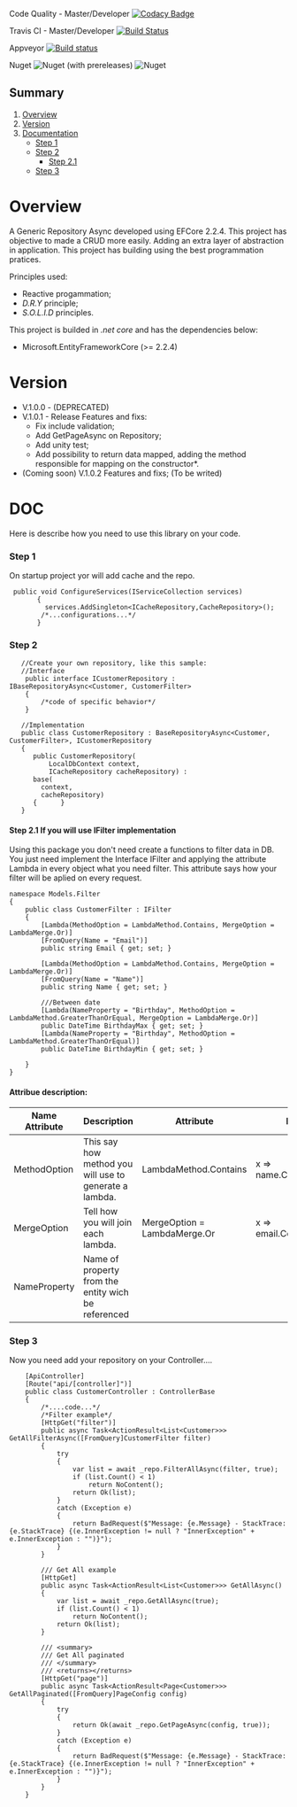 Code Quality - Master/Developer
[![Codacy Badge](https://api.codacy.com/project/badge/Grade/b2b523e13d4b490187071837e8574570)](https://www.codacy.com/app/guilhermecaixeta/Generic.Service.DotNetCore2.2?utm_source=github.com&amp;utm_medium=referral&amp;utm_content=guilhermecaixeta/Generic.Service.DotNetCore2.2&amp;utm_campaign=Badge_Grade)

Travis CI - Master/Developer
[![Build Status](https://travis-ci.org/guilhermecaixeta/Generic.Repository.EFCore.svg?branch=master)](https://travis-ci.org/guilhermecaixeta/Generic.Repository.EFCore)

Appveyor
[![Build status](https://ci.appveyor.com/api/projects/status/bv400l6e1wpd1de9?svg=true)](https://ci.appveyor.com/project/guilhermecaixeta/generic-repository-efcore)

Nuget
![Nuget (with prereleases)](https://img.shields.io/nuget/vpre/Generic.RepositoryAsync.EFCore?label=Nuget%20Version)
![Nuget](https://img.shields.io/nuget/dt/Generic.RepositoryAsync.EFCore?label=Nuget%20Download)

## Summary
 1. [Overview](https://github.com/guilhermecaixeta/Generic.Repository.EFCore#Overview)
 2. [Version](https://github.com/guilhermecaixeta/Generic.Repository.EFCore#Version)
 3. [Documentation](https://github.com/guilhermecaixeta/Generic.Repository.EFCore#Doc)
    - [Step 1](https://github.com/guilhermecaixeta/Generic.Repository.EFCore#Step-1)
    - [Step 2](https://github.com/guilhermecaixeta/Generic.Repository.EFCore#Step-2)
      - [Step 2.1](https://github.com/guilhermecaixeta/Generic.Repository.EFCore#Step-2.1)
    - [Step 3](https://github.com/guilhermecaixeta/Generic.Repository.EFCore#Step-3)
 
# Overview
A Generic Repository Async developed using EFCore 2.2.4.
This project has objective to made a CRUD more easily.
Adding an extra layer of abstraction in application.
This project has building using the best programmation pratices.

Principles used:
   * Reactive progammation;
   * *D.R.Y* principle;
   * *S.O.L.I.D* principles.

This project is builded in *.net core* and has the dependencies below:
   * Microsoft.EntityFrameworkCore (>= 2.2.4) 

# Version
* V.1.0.0 - (DEPRECATED)
* V.1.0.1 - Release
  Features and fixs:
    * Fix include validation;
    * Add GetPageAsync on Repository;
    * Add unity test; 
    * Add possibility to return data mapped, adding the method responsible for mapping on the constructor*.
 * (Coming soon) V.1.0.2
  Features and fixs;
  (To be writed)

# DOC
 Here is describe how you need to use this library on your code. 

### Step 1
On startup project yor will add cache and the repo.

 ```
  public void ConfigureServices(IServiceCollection services)
        {
          services.AddSingleton<ICacheRepository,CacheRepository>();
         /*...configurations...*/
        }
 ```
 

### Step 2

```
   //Create your own repository, like this sample:
   //Interface
    public interface ICustomerRepository : IBaseRepositoryAsync<Customer, CustomerFilter>
    {   
        /*code of specific behavior*/
    }

   //Implementation   
   public class CustomerRepository : BaseRepositoryAsync<Customer, CustomerFilter>, ICustomerRepository
   {
      public CustomerRepository(
          LocalDbContext context, 
          ICacheRepository cacheRepository) : 
      base(
        context, 
        cacheRepository)
      {      }
   }
```

#### Step 2.1 If you will use IFilter implementation
Using this package you don't need create a functions to filter data in DB.
You just need implement the Interface IFilter and applying the attribute Lambda in every object what you need filter.
This attribute says how your filter will be aplied on every request.
```
namespace Models.Filter
{
    public class CustomerFilter : IFilter
    {
        [Lambda(MethodOption = LambdaMethod.Contains, MergeOption = LambdaMerge.Or)]
        [FromQuery(Name = "Email")]
        public string Email { get; set; }

        [Lambda(MethodOption = LambdaMethod.Contains, MergeOption = LambdaMerge.Or)]
        [FromQuery(Name = "Name")]
        public string Name { get; set; }
        
        ///Between date
        [Lambda(NameProperty = "Birthday", MethodOption = LambdaMethod.GreaterThanOrEqual, MergeOption = LambdaMerge.Or)]
        public DateTime BirthdayMax { get; set; }
        [Lambda(NameProperty = "Birthday", MethodOption = LambdaMethod.GreaterThanOrEqual)]
        public DateTime BirthdayMin { get; set; }

    }
}
```

#### Attribue description:
| Name Attribute | Description | Attribute | Example |
|----------------|-------------|-----------|---------|
| MethodOption | This say how method you will use to generate a lambda. |  LambdaMethod.Contains | x => name.Contais(x.name) |
| MergeOption  | Tell how you will join each lambda. | MergeOption = LambdaMerge.Or | x => email.Contains(x.email) || nome.Contains(x.name) |
| NameProperty | Name of property from the entity wich be referenced | |

### Step 3
Now you need add your repository on your Controller....
```
    [ApiController]
    [Route("api/[controller]")]
    public class CustomerController : ControllerBase
    {
        /*....code...*/
        /*Filter example*/
        [HttpGet("filter")]
        public async Task<ActionResult<List<Customer>>> GetAllFilterAsync([FromQuery]CustomerFilter filter)
        {
            try
            {
                var list = await _repo.FilterAllAsync(filter, true);
                if (list.Count() < 1)
                    return NoContent();
                return Ok(list);
            }
            catch (Exception e)
            {
                return BadRequest($"Message: {e.Message} - StackTrace: {e.StackTrace} {(e.InnerException != null ? "InnerException" + e.InnerException : "")}");
            }
        }

        /// Get All example
        [HttpGet]
        public async Task<ActionResult<List<Customer>>> GetAllAsync()
        {
            var list = await _repo.GetAllAsync(true);
            if (list.Count() < 1)
                return NoContent();
            return Ok(list);
        }

        /// <summary>
        /// Get All paginated
        /// </summary>
        /// <returns></returns>
        [HttpGet("page")]
        public async Task<ActionResult<Page<Customer>>> GetAllPaginated([FromQuery]PageConfig config)
        {
            try
            {
                return Ok(await _repo.GetPageAsync(config, true));
            }
            catch (Exception e)
            {
                return BadRequest($"Message: {e.Message} - StackTrace: {e.StackTrace} {(e.InnerException != null ? "InnerException" + e.InnerException : "")}");
            }
        }
    }

```

